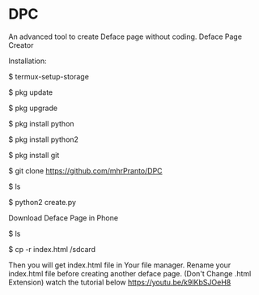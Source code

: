 # DPC
An advanced tool to create Deface page without coding.
Deface Page Creator

Installation:

$ termux-setup-storage

$ pkg update

$ pkg upgrade

$ pkg install python

$ pkg install python2

$ pkg install git

$ git clone https://github.com/mhrPranto/DPC

$ ls

$ python2 create.py

Download Deface Page in Phone

$ ls

$ cp -r index.html /sdcard

Then you will get index.html file in Your file manager.
Rename your index.html file before creating another deface page.
(Don't Change .html Extension)
watch the tutorial below
https://youtu.be/k9IKbSJOeH8
